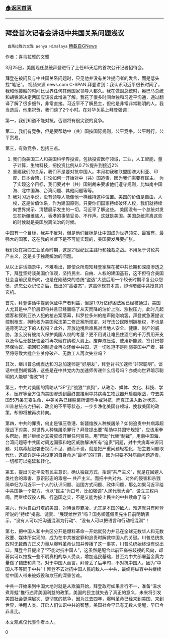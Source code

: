 ###  [:house:返回首頁](https://github.com/ourhimalayas/txt)
---

## 拜登首次记者会讲话中共国关系问题浅议
` 喜馬拉雅的文雅 Wenya Himalaya` [轉載自GNews](https://gnews.org/zh-hans/1018557/)

作者：喜马拉雅的文雅

3月25日，美国现任总统拜登进行了上任65天后的首次公开记者招待会。

拜登在被问及与中共国关系问题时，只见他并没有关注提问者的发言，而是低头找“笔记”。
视频来源 news.com C-SPAN
拜登讲到：我认识习近平很长时间了，我和他接触的时间比世界任何其他国家领导人都久。我在做副总统时，奥巴马总统和胡锦涛决定两国应该彼此增进了解。我花了很多时间单独和习近平沟通，通过翻译了解了很多细节，非常直接。习近平不了解民主，但他是非常非常聪明的人。我当选后，他来祝贺，我们谈了2个小时。在对华关系上拜登强调：

第一，我们知道不能对抗，否则将有很尖锐的竞争。

第二，我们有竞争，但是要帮助中（共）国按国际规则，公平竞争。公平践行，公平贸易。

第三，有效竞争，包括三点。

1. 我们向美国工人和美国科学界投资，包括投资医疗领域，工业，人工智能，量子计算，生物科技，把投资比例从0.7%提升到接近2%
2. 重建我们的关系，我们不是要对抗中国人。本月初我和联盟国澳大利亚、印度、日本会晤，讨论如何一开始对中（共）国追责，因为我们需要有民主。 为了实现这个目标，我们要对中（共）国制裁来要求他们遵守规则，比如南中国海、北中国海、台湾问题、其他问题等等。
3. 我对习近平说，没有领导人能像他一样维持这种位置。美国的价值是自由，人权，这是价值体系，作为建国原则。只要你们国家持续破坏人权，我们就持续向世界揭示、清楚展示发生的一切。习近平了解这些。
美国没有一个总统对发生在新疆维族人、香港的事情妥协、不作声。这就是美国。美国总统背离这些的时候就是美国脱离法治的时候。


中国有一个目标，我并不反对，但是他们目标是让中国成为世界领先、最富有、最强大的国家，这在我的监督下是不可能实现的，美国要发展要扩张。

我们处在第四工业革命时期，这是21世纪民主践行和独裁之战。不用急于讨论共产主义，这是关于独裁统治的问题。

从以上讲话摘录中，不难看出，即使众所周知拜登家族在被中共长期和深度渗透之下，拜登坚持谈美国价值观，坚持民主、自由、人权的建国基石，这不但符合美国社会当前民意所向，也是在刚结束的总统“盗选”大战后用一个较长时期平复公众怨愤、遗忘公众记忆之后，做出的“高姿态”，这虽体现其本意，却也暗藏中共授意的玄机。

首先，拜登讲话中提到保证中产者利益，但是1.9万亿纾困法案已经被通过，美国人尤其是中产阶层即将并且已经面临了从天而降的油价上涨、涨税压力。此时几起嫖客和叙利亚杀人犯的枪击案落幕，科罗拉多州的枪声刚刚响罢，拜登就急著提议控制枪支，拥枪权为美国宪法第二修正案所规定，对守法公民限制拥枪权，不也是违背宪法之下的人权吗？此外，开放边境后难民对当地人安全、健康、财产的威胁，怎么没有被纳入保护美国人权的考量？更不用说让难民住酒店的千万费用开支以及今后无数抚恤金将再次砸在纳税人肩上。废弃液压油、使用新能源、签订巴黎环保协议、把回归的制造业再次还给中共国，这一切难道不是削弱美国中产者，甚至将导致大批企业关停破产、无数工人再次失业吗？

其次，继川普总统表达和习总加速师是“好朋友”，拜登背书加速师“非常聪明”。谈话中提到胡锦涛，这些是在中共党内为加速师传递什么信号吗？亦或向世界暗示聪明的人能够“悔改”吗？

第三，中共对美国的策略从“3F”到“战狼”“疯狗”，从政治、媒体、文化、科技、学术、医疗等全方位向美国渗透到最终直接用中共病毒生物武器开启超限战，夺去美国55万条无辜生命，中美关系已经脱离所谓竞争或对抗，而真正进入敌对状态，川普总统奋力扭转、改变的不平等状态，一步步净化美国各领域、挽救美国的政策，却即将被再次转向。

第四，中共的罪责，何止是镇压香港、新疆维族人种族屠杀？如何追责中共病毒超限战下对美、对世界人种族屠杀罪行？拜登提出要“帮助中共国守规矩”，应该用拳头帮助，而非继续对其投资或开展任何贸易。用“帮助”代替“制裁”，用南中国海、台湾问题等中共国对周边国家和地区威胁解决所有“追责”问题，对中共病毒来源问题、对病毒超限袭击视而不见、避而不谈，就是把严重问题轻松化，把主要问题取代化，这或许是中共设定的自身命运“最坏”的打算，因为只要不对病毒问题追责，一切都可以拖延和转化。

第五，提出习近平没有民主意识，确认独裁方式，拒谈“共产主义”，就是在回避人类社会的毒害、意识形态的毒瘤— 共产主义。而把中共对内、对外的侵害和杀戮简单归为习近平一个人的认识问题、治国方式问题、政体问题，那么如果习近平给中共国换一个配方，也以“民主”为口号，比如强调“人民代表大会”、设立三权内阁，而继续奴役人民、行盗国之实，不是又能为披上民主的中共续命了吗？

第六，作为自由灯塔的美国，对待世界霸凌、尤其是本国的敌人，难道就只有拜登所说的“持续”揭露、谴责、“展现给世界”吗？国务卿蓬佩奥先生日前明确表示，“没有人可以把沟通混淆为行动”、“没有人可以把语言和行动相混淆”！

第七，把中国人和中共区分开是爆料革命一开始就努力并已在全球无数华人和无数政要、媒体所实现的，成为在中共被定罪和追责时解救中国人的关键。川普总统执政时无数西方正义力量从爆料革命认知并传播了这一事实，川普总统始终没有说出口。拜登今日提出了“不能对抗中国人”，这虽然是配合此前亚裔被歧视的风向，却著实可以拉拢一些不明真相的华人受众，增加选民基础，甚至为中共部署蓝金黄力量做了铺垫和背书。对于中国人而言，拜登丢了后半句，不对抗中国人，因为“中国人不等同于中共”！拜登不去对抗中国人民的敌人—中共，最终将纵容中共继续给中国人带来被奴役和欺压的深重苦难。

中共一开始来到中国大地时就是从欺骗开始，拜登政府如果言行不一，准备“温水煮青蛙”推行违背美国利益的政策，美国的民主就失去了真正的意义，未来将引发美国社会更深层次、更彻底的抗争，因为过去四年，爆料革命已经来到美国、来到世界，唤醒人类、开启人们认识中共的智慧，美国社会早已有无数人觉醒，早已今非昔比。

本文观点仅代表作者本人。

0
